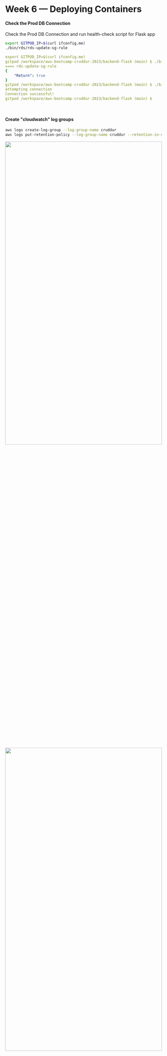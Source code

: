 # Week 6 — Deploying Containers

#### Check the Prod DB Connection

Check the Prod DB Connection and run health-check script for Flask app

```sh
export GITPOD_IP=$(curl ifconfig.me)
./bin/rds/rds-update-sg-rule 
```
```yaml
export GITPOD_IP=$(curl ifconfig.me)
gitpod /workspace/aws-bootcamp-cruddur-2023/backend-flask (main) $ ./bin/rds/rds-update-sg-rule 
==== rds-update-sg-rule
{
    "Return": true
}
gitpod /workspace/aws-bootcamp-cruddur-2023/backend-flask (main) $ ./bin/db/test 
attempting connection
Connection successful!
gitpod /workspace/aws-bootcamp-cruddur-2023/backend-flask (main) $ 
```
</br>

#### Create "cloudwatch" log groups

```sh
aws logs create-log-group --log-group-name cruddur
aws logs put-retention-policy --log-group-name cruddur --retention-in-days 1
```
<img src="./Images/Week-06/Cloud-watch.JPG"  width="100%" height="50%">

<img src="./Images/Week-06/Cloud-watch-2.JPG"  width="100%" height="50%">

### Create NameSpace is "AWS Cloud Map"

<img src="./Images/Week-06/AWS_Cloud_Map_NameSpace_1.JPG"  width="100%" height="50%">

<img src="./Images/Week-06/AWS_Cloud_Map_NameSpace_2.JPG"  width="100%" height="50%">


### Create ECS Cluster

```sh
aws ecs create-cluster \
--cluster-name cruddur \
--service-connect-defaults namespace=cruddur
```

<img src="./Images/Week-06/ECS_Cluster_1.JPG"  width="100%" height="50%">

</br>
</br>

<img src="./Images/Week-06/ECS_NameSpace.JPG"  width="100%" height="30%">


#### Create Docker Images and Push to ECR
 1. Base Image for Python
 2. Backend Image
 3. Frontend image

#### 1. Base Image of Python

```sh
aws ecr create-repository \
  --repository-name cruddur-python \
  --image-tag-mutability MUTABLE
```

```yaml
gitpod /workspace/aws-bootcamp-cruddur-2023 (main) $ aws ecr create-repository \
>   --repository-name cruddur-python \
>   --image-tag-mutability MUTABLE
{
    "repository": {
        "repositoryArn": "arn:aws:ecr:ap-south-1:675982193808:repository/cruddur-python",
        "registryId": "675982193808",
        "repositoryName": "cruddur-python",
        "repositoryUri": "675982193808.dkr.ecr.ap-south-1.amazonaws.com/cruddur-python",
        "createdAt": "2023-04-01T00:41:07+00:00",
        "imageTagMutability": "MUTABLE",
        "imageScanningConfiguration": {
            "scanOnPush": false
        },
        "encryptionConfiguration": {
            "encryptionType": "AES256"
        }
    }
}
```


#### To Connect ECR and docker login

```sh 
aws ecr get-login-password --region $AWS_DEFAULT_REGION | docker login --username AWS --password-stdin "$AWS_ACCOUNT_ID.dkr.ecr.$AWS_DEFAULT_REGION.amazonaws.com"
```

```sh
$ aws ecr get-login-password --region $AWS_DEFAULT_REGION | docker login --username AWS --password-stdin "$AWS_ACCOUNT_ID.dkr.ecr.$AWS_DEFAULT_REGION.amazonaws.com"
WARNING! Your password will be stored unencrypted in /home/gitpod/.docker/config.json.
Configure a credential helper to remove this warning. See
https://docs.docker.com/engine/reference/commandline/login/#credentials-store

Login Succeeded
$ 
```

Update the ECR path to Variable 'ECR_PYTHON_URL`

```sh
export ECR_PYTHON_URL="$AWS_ACCOUNT_ID.dkr.ecr.$AWS_DEFAULT_REGION.amazonaws.com/cruddur-python"
echo $ECR_PYTHON_URL
675982193808.dkr.ecr.ap-south-1.amazonaws.com/cruddur-python
```

#### Pull the Image 

Pull the Python Image in the Gitpod

```sh
docker pull python:3.10-slim-buster
```
#### Tag the Image
```sh
docker tag python:3.10-slim-buster $ECR_PYTHON_URL:3.10-slim-buster
```
```yaml
docker images | grep -i 3.10-slim-buster
675982193808.dkr.ecr.ap-south-1.amazonaws.com/cruddur-python   3.10-slim-buster   a8bd408e774a   8 days ago       118MB
python   3.10-slim-buster   a8bd408e774a   8 days ago       118MB
```

#### Push the Image to ECR

Push the Image to AWS ECR
```sh
docker push $ECR_PYTHON_URL:3.10-slim-buster
```
```yaml
$ docker push $ECR_PYTHON_URL:3.10-slim-buster
The push refers to repository [675982193808.dkr.ecr.ap-south-1.amazonaws.com/cruddur-python]
128cd062b35d: Pushed 
44ae7921fd10: Pushed 
075372db15c2: Pushed 
d1a969d0e2e5: Pushed 
c9182c130984: Pushed 
3.10-slim-buster: digest: sha256:31827b60ef2becea7b6b017f309c57062f7b3f37ad309eb57e9ed20411690c01 size: 1370
```
<img src="./Images/Week-06/create_repository_1.JPG"  width="100%" height="50%">


<img src="./Images/Week-06/create_repository_python_image.JPG"  width="100%" height="50%">

#### Remove image from local 

Remove image from Gitpod 

```sh
docker image rm $ECR_PYTHON_URL:3.10-slim-buster
```

```yaml
docker image rm $ECR_PYTHON_URL:3.10-slim-buster
Untagged: 675982193808.dkr.ecr.ap-south-1.amazonaws.com/cruddur-python:3.10-slim-buster
Untagged: 675982193808.dkr.ecr.ap-south-1.amazonaws.com/cruddur-python@sha256:31827b60ef2becea7b6b017f309c57062f7b3f37ad309eb57e9ed20411690c01
```
```sh
 docker images | grep -i 3.10-slim-buster
python    3.10-slim-buster   a8bd408e774a   9 days ago       118MB
```

#### docker-compose up

Start the all Containers in Docker-Compose File and check the backend container Health check

```sh
curl https://4567-ganeshpondy-awsbootcamp-kff269iaaag.ws-us93.gitpod.io/api/health-check
{
  "success": true
}
```

<img src="./Images/Week-06/Backend_Health_check.JPG"  width="100%" height="30%">

#### Create Backend repo & tag & Push the code to ECR
```sh
aws ecr create-repository \
  --repository-name backend-flask \
  --image-tag-mutability MUTABLE

export ECR_BACKEND_FLASK_URL="$AWS_ACCOUNT_ID.dkr.ecr.$AWS_DEFAULT_REGION.amazonaws.com/backend-flask"
echo $ECR_BACKEND_FLASK_URL

docker build -t backend-flask .

docker tag backend-flask:latest $ECR_BACKEND_FLASK_URL:latest

docker push $ECR_BACKEND_FLASK_URL:latest
```

<img src="./Images/Week-06/create_repository_backend_image.JPG"  width="100%" height="50%">

----

Updated TimeZone Steps for Timezones for ISO 8601

----

### Update the variables in "Parameter store"

Update the variables in the "AWS Systems Manager Parameter Store"

```sh
aws ssm put-parameter --type "SecureString" --name "/cruddur/backend-flask/AWS_ACCESS_KEY_ID" --value $AWS_ACCESS_KEY_ID
aws ssm put-parameter --type "SecureString" --name "/cruddur/backend-flask/AWS_SECRET_ACCESS_KEY" --value $AWS_SECRET_ACCESS_KEY
aws ssm put-parameter --type "SecureString" --name "/cruddur/backend-flask/CONNECTION_URL" --value $PROD_CONNECTION_URL
aws ssm put-parameter --type "SecureString" --name "/cruddur/backend-flask/ROLLBAR_ACCESS_TOKEN" --value $ROLLBAR_ACCESS_TOKEN
aws ssm put-parameter --type "SecureString" --name "/cruddur/backend-flask/OTEL_EXPORTER_OTLP_HEADERS" --value "x-honeycomb-team=$HONEYCOMB_API_KEY"
```

```yaml
$ aws ssm put-parameter --type "SecureString" --name "/cruddur/backend-flask/AWS_ACCESS_KEY_ID" --value $AWS_ACCESS_KEY_ID
{
    "Version": 1,
    "Tier": "Standard"
}
$ aws ssm put-parameter --type "SecureString" --name "/cruddur/backend-flask/AWS_SECRET_ACCESS_KEY" --value $AWS_SECRET_ACCESS_KEY
{
    "Version": 1,
    "Tier": "Standard"
}
$ aws ssm put-parameter --type "SecureString" --name "/cruddur/backend-flask/CONNECTION_URL" --value $PROD_CONNECTION_URL
{
    "Version": 1,
    "Tier": "Standard"
}
$ aws ssm put-parameter --type "SecureString" --name "/cruddur/backend-flask/ROLLBAR_ACCESS_TOKEN" --value $ROLLBAR_ACCESS_TOKEN
{
    "Version": 1,
    "Tier": "Standard"
}
$ aws ssm put-parameter --type "SecureString" --name "/cruddur/backend-flask/OTEL_EXPORTER_OTLP_HEADERS" --value "x-honeycomb-team=$HONEYCOMB_API_KEY"
{
    "Version": 1,
    "Tier": "Standard"
}
$ 
```
<img src="./Images/Week-06/parameter_store_1.JPG"  width="100%" height="50%">


<img src="./Images/Week-06/parameter_store_2.JPG"  width="100%" height="50%">

---

## Create IAM Role

Follow the below Steps to Create IAM Role and 

<img src="./Images/Week-06/IAM_Role_Create_1.JPG" width="50%" height="50%">

</br>
</br>

<img src="./Images/Week-06/IAM_Role_Create_2.JPG" width="100%" height="100%">

</br>

<img src="./Images/Week-06/IAM_Role_Create_3.JPG" width="100%" height="100%">

</br>

<img src="./Images/Week-06/IAM_Role_Create_4.JPG" width="100%" height="100%">

</br>


<img src="./Images/Week-06/IAM_Role_Create_5.JPG" width="100%" height="100%">


</br>

<img src="./Images/Week-06/IAM_Role_Create_64.JPG" width="100%" height="100%">

</br>

```yaml
aws iam list-roles | grep -i RoleName
            "RoleName": "AWSServiceRoleForCloudTrail",
            "RoleName": "AWSServiceRoleForECS",
            "RoleName": "AWSServiceRoleForOrganizations",
            "RoleName": "AWSServiceRoleForRDS",
            "RoleName": "AWSServiceRoleForSupport",
            "RoleName": "AWSServiceRoleForTrustedAdvisor",
            "RoleName": "cruddur-messaging-stream-role-av7c98wm",
            "RoleName": "cruddur-post-confirrmation-role-vjkdg0y7",
```

#### Create TaskRole

<img src="./Images/Week-06/IAM_Role_TaskRole_1.JPG" width="100%" height="100%">


</br>

<img src="./Images/Week-06/IAM_Role_TaskRole_2.JPG" width="100%" height="100%">

</br>

```sh
aws iam attach-role-policy --policy-arn arn:aws:iam::aws:policy/CloudWatchFullAccess --role-name CruddurTaskRole
aws iam attach-role-policy --policy-arn arn:aws:iam::aws:policy/AWSXRayDaemonWriteAccess --role-name CruddurTaskRole
```

---

## Create Task Definitions

#### Register Task Defintion

```sh
aws ecs register-task-definition --cli-input-json file://aws/task-definitions/backend-flask.json
```


<img src="./Images/Week-06/Task_Defintion_BE_1.JPG" width="100%" height="100%">


</br>

<img src="./Images/Week-06/Task_Defintion_BE_2.JPG" width="100%" height="100%">


</br>

<img src="./Images/Week-06/Task_Defintion_BE_3.JPG" width="100%" height="100%">


</br>

<img src="./Images/Week-06/Task_Defintion_BE_4.JPG" width="100%" height="100%">


</br>

<img src="./Images/Week-06/Task_Defintion_BE_6.JPG" width="50%" height="100%">


</br>

<img src="./Images/Week-06/Task_Defintion_BE_5.JPG" width="100%" height="100%">

---

### Create Security Group

To Get DEFAULT_VPC_ID Value
```sh
export DEFAULT_VPC_ID=$(aws ec2 describe-vpcs \
--filters "Name=isDefault, Values=true" \
--query "Vpcs[0].VpcId" \
--output text)
echo $DEFAULT_VPC_ID
```

To Get DEFAULT_SUBNET_IDS Value
```sh
export DEFAULT_SUBNET_IDS=$(aws ec2 describe-subnets  \
 --filters Name=vpc-id,Values=$DEFAULT_VPC_ID \
 --query 'Subnets[*].SubnetId' \
 --output json | jq -r 'join(",")')
echo $DEFAULT_SUBNET_IDS	
```
```sh
export CRUD_SERVICE_SG=$(aws ec2 create-security-group \
  --group-name "crud-srv-sg" \
  --description "Security group for Cruddur services on ECS" \
  --vpc-id $DEFAULT_VPC_ID \
  --query "GroupId" --output text)
echo $CRUD_SERVICE_SG
```
```sh
aws ec2 authorize-security-group-ingress \
  --group-id $CRUD_SERVICE_SG \
  --protocol tcp \
  --port 80 \
  --cidr 0.0.0.0/0
```

---

## Create Service for BackEnd Container

```sh
aws ecs create-service --cli-input-json file://aws/json/service-backend-flask.json
```

Follow the below Steps:

<img src="./Images/Week-06/Create_ECS_BE_1.JPG" width="50%" height="50%">

</br>
</br>


<img src="./Images/Week-06/Create_ECS_BE_2.JPG" width="50%" height="50%">

</br>
</br>


<img src="./Images/Week-06/Create_ECS_BE_3.JPG" width="100%" height="50%">

</br>
</br>


<img src="./Images/Week-06/Create_ECS_BE_4.JPG" width="100%" height="50%">

</br>
</br>


<img src="./Images/Week-06/Create_ECS_BE_1.1.JPG" width="100%" height="50%">

</br>
</br>


<img src="./Images/Week-06/Create_ECS_BE_1.2.JPG" width="100%" height="50%">

</br>
</br>

---


<img src="./Images/Week-06/ECS_CLI.JPG" width="70%" height="50%">

</br>
</br>


<img src="./Images/Week-06/update_ECS_BE_ServiceConnect_1.JPG" width="70%" height="50%">

</br>
</br>


<img src="./Images/Week-06/update_ECS_BE_ServiceConnect_2.JPG" width="70%" height="50%">

</br>
</br>


<img src="./Images/Week-06/ECS_BK_Health_Check.JPG" width="50%" height="20%">

</br>
</br>

---

1. Create Load balancers (ALB)
2. create new SG for ALB
1. Create new target Group
1. Update ALB Details in ./json/service-backend-flask.json


<img src="./Images/Week-06/Target_Group_BK_2.JPG" width="100%" height="50%">

</br>
</br>


<img src="./Images/Week-06/Target_Group_BK_3.JPG" width="100%" height="50%">

</br>
</br>

---

## Connect the Container

Install the Session Manager plugin on Ubuntu

```yaml
curl "https://s3.amazonaws.com/session-manager-downloads/plugin/latest/ubuntu_64bit/session-manager-plugin.deb" -o "session-manager-plugin.deb"
sudo dpkg -i session-manager-plugin.deb
session-manager-plugin
```

Connect to the container

```sh
aws ecs execute-command  \
--region $AWS_DEFAULT_REGION \
--cluster cruddur \
--task 1ce27d0e58214be78c4ddc311bccba16 \
--container backend-flask \
--command "/bin/bash" \
--interactive
```

---

<img src="./Images/Week-06/ALB_1.JPG" width="100%" height="50%">
</br>
</br>


<img src="./Images/Week-06/ALB_2.JPG" width="100%" height="50%">
</br>
</br>


<img src="./Images/Week-06/ALB_3.JPG" width="100%" height="50%">
</br>
</br>


<img src="./Images/Week-06/ALB_4.JPG" width="100%" height="50%">
</br>
</br>


<img src="./Images/Week-06/ALB_5.JPG" width="100%" height="50%">
</br>
</br>


<img src="./Images/Week-06/ALB_6.JPG" width="100%" height="50%">
</br>
</br>


<img src="./Images/Week-06/ECS_BK_ALB_1.JPG" width="100%" height="50%">
</br>
</br>


<img src="./Images/Week-06/ECS_BK_ALB_Health_Check.JPG" width="50%" height="50%">
</br>
</br>

---
---

## Frontend

### Create "Dockerfile.prod"

Create Multi-Stage Docker Image for Frontend

Create "nginx.conf" for reverse proxy

Find the `Dockerfile.prod`:

```docker
# Base Image ~~~~~~~~~~~~~~~~~~~~~~~~~~~~~~~~~~
FROM node:16.18 AS build

ARG REACT_APP_BACKEND_URL
ARG REACT_APP_AWS_PROJECT_REGION
ARG REACT_APP_AWS_COGNITO_REGION
ARG REACT_APP_AWS_USER_POOLS_ID
ARG REACT_APP_CLIENT_ID

ENV REACT_APP_BACKEND_URL=$REACT_APP_BACKEND_URL
ENV REACT_APP_AWS_PROJECT_REGION=$REACT_APP_AWS_PROJECT_REGION
ENV REACT_APP_AWS_COGNITO_REGION=$REACT_APP_AWS_COGNITO_REGION
ENV REACT_APP_AWS_USER_POOLS_ID=$REACT_APP_AWS_USER_POOLS_ID
ENV REACT_APP_CLIENT_ID=$REACT_APP_CLIENT_ID

COPY . ./frontend-react-js
WORKDIR /frontend-react-js
RUN npm install
RUN npm run build

# New Base Image ~~~~~~~~~~~~~~~~~~~~~~~~~~~~~~
FROM nginx:1.23.3-alpine

# --from build is coming from the Base Image
COPY --from=build /frontend-react-js/build /usr/share/nginx/html
COPY --from=build /frontend-react-js/nginx.conf /etc/nginx/nginx.conf

EXPOSE 3000
```

### run npm run build from frontend-react-js 

run `npm run build` from `/workspace/aws-bootcamp-cruddur-2023/frontend-react-js` path
```yaml
gitpod /workspace/aws-bootcamp-cruddur-2023/frontend-react-js (main) $ npm run build

> frontend@0.1.0 build
> react-scripts build

Creating an optimized production build...
Compiled with warnings.
Warning
(4:3) autoprefixer: start value has mixed support, consider using flex-start instead
Warning
(3:3) autoprefixer: start value has mixed support, consider using flex-start instead
Warning
(3:3) autoprefixer: start value has mixed support, consider using flex-start instead
...
...
...
The project was built assuming it is hosted at /.
You can control this with the homepage field in your package.json.
The build folder is ready to be deployed.
You may serve it with a static server:
  npm install -g serve
  serve -s build
Find out more about deployment here:
  https://cra.link/deployment
$ 
```


### Create Frontend ECR Repo
```sh
aws ecr create-repository \
  --repository-name frontend-react-js \
  --image-tag-mutability MUTABLE
```

### Build Container Image

Copy the values from docker-compose file

```yaml

cd frontend-react-js/

docker build \
--build-arg REACT_APP_BACKEND_URL="https://4567-$GITPOD_WORKSPACE_ID.$GITPOD_WORKSPACE_CLUSTER_HOST" \
--build-arg REACT_APP_AWS_PROJECT_REGION="$AWS_DEFAULT_REGION" \
--build-arg REACT_APP_AWS_COGNITO_REGION="$AWS_DEFAULT_REGION" \
--build-arg REACT_APP_AWS_USER_POOLS_ID="ap-south-1_<id>" \
--build-arg REACT_APP_CLIENT_ID="<id>" \
-t frontend-react-js \
-f Dockerfile.prod \
.
```

### Login to ECR

Set ECR URL

```sh
export ECR_FRONTEND_REACT_URL="$AWS_ACCOUNT_ID.dkr.ecr.$AWS_DEFAULT_REGION.amazonaws.com/frontend-react-js"
echo $ECR_FRONTEND_REACT_URL
```
Command Login to ECR

```sh
aws ecr get-login-password --region $AWS_DEFAULT_REGION | docker login --username AWS --password-stdin "$AWS_ACCOUNT_ID.dkr.ecr.$AWS_DEFAULT_REGION.amazonaws.com"
```

### Tag Image
```docker
docker tag frontend-react-js:latest $ECR_FRONTEND_REACT_URL:latest
```
```docker
 $ docker images
REPOSITORY                                                        TAG             IMAGE ID       CREATED         SIZE
675982193808.dkr.ecr.ap-south-1.amazonaws.com/frontend-react-js   latest          237046f41e18   6 minutes ago   44.3MB
frontend-react-js                                                 latest          237046f41e18   6 minutes ago   44.3MB
<none>                                                            <none>          02436892972d   6 minutes ago   1.48GB
nginx                                                             1.23.3-alpine   2bc7edbc3cf2   7 weeks ago     40.7MB
node                                                              16.18           993a4cf9c1e8   3 months ago    910MB
gitpod /workspace/aws-bootcamp-cruddur-2023/frontend-react-js (main) $ 
```
### Push Image

`docker push $ECR_FRONTEND_REACT_URL:latest`


### now docker build with ALB name, TAG & Push
docker build with ALB name

```sh
docker build \
--build-arg REACT_APP_BACKEND_URL="http://cruddur-alb-1052589347.ap-south-1.elb.amazonaws.com:4567" \
--build-arg REACT_APP_AWS_PROJECT_REGION="$AWS_DEFAULT_REGION" \
--build-arg REACT_APP_AWS_COGNITO_REGION="$AWS_DEFAULT_REGION" \
--build-arg REACT_APP_AWS_USER_POOLS_ID="ap-south-1_JGksCajSg" \
--build-arg REACT_APP_CLIENT_ID="4dlftmcggiquv257bef7tvm55b" \
-t frontend-react-js \
-f Dockerfile.prod \
.
```
```sh
export ECR_FRONTEND_REACT_URL="$AWS_ACCOUNT_ID.dkr.ecr.$AWS_DEFAULT_REGION.amazonaws.com/frontend-react-js"
echo $ECR_FRONTEND_REACT_URL
```
```sh
docker tag frontend-react-js:latest $ECR_FRONTEND_REACT_URL:latest
docker push $ECR_FRONTEND_REACT_URL:latest
```
### Register Task Defintions

`aws ecs register-task-definition --cli-input-json file://aws/task-definitions/frontend-react-js.json
`

### Create Frontend Services

`aws ecs create-service --cli-input-json file://aws/json/service-frontend-react-js.json`

### Connect to container using task id

./bin/ecs/connect-to-service 

```sh
#! /usr/bin/bash
if [ -z "$1" ]; then
  echo "No TASK_ID argument supplied eg ./bin/ecs/connect-to-service 99b2f8953616495e99545e5a6066fbb5d backend-flask"
  exit 1
fi
TASK_ID=$1

if [ -z "$2" ]; then
  echo "No CONTAINER_NAME argument supplied eg ./bin/ecs/connect-to-service 99b2f8953616495e99545e5a6066fbb5d backend-flask"
  exit 1
fi
CONTAINER_NAME=$2

echo "TASK ID : $TASK_ID"
echo "Container Name: $CONTAINER_NAME"

aws ecs execute-command  \
--region $AWS_DEFAULT_REGION \
--cluster cruddur \
--task $TASK_ID \
--container $CONTAINER_NAME \
--command "/bin/sh" \
--interactive

```
`./bin/ecs/connect-to-service 2dafab2af30445a2a75f8cb8041ec56a frontend-react-js
`

Attach Shell to the Container

```sh
gitpod /workspace/aws-bootcamp-cruddur-2023/backend-flask (main) $ ./bin/ecs/connect-to-service 2dafab2af30445a2a75f8cb8041ec56a frontend-react-js
TASK ID : 2dafab2af30445a2a75f8cb8041ec56a
Container Name: frontend-react-js

The Session Manager plugin was installed successfully. Use the AWS CLI to start a session.


Starting session with SessionId: ecs-execute-command-04336592d421fc8b0
/ # 
/ # 
```

<img src="./Images/Week-06/ECR_FR_1.JPG" width="100%" height="50%">
</br>
</br>


<img src="./Images/Week-06/Front_End_Image_Size.JPG" width="70%" height="30%">
</br>
</br>


<img src="./Images/Week-06/ECR_FR_Push.JPG" width="100%" height="50%">
</br>
</br>


<img src="./Images/Week-06/Error_ECS_1_Solution.JPG" width="100%" height="50%">
</br>
</br>


<img src="./Images/Week-06/ECS_FR_ALB_1.JPG" width="100%" height="50%">
</br>
</br>


<img src="./Images/Week-06/ECS_FR_ALB_2.JPG" width="100%" height="50%">
</br>
</br>


<img src="./Images/Week-06/ECS_FR_ALB_3.JPG" width="100%" height="50%">
</br>
</br>


<img src="./Images/Week-06/ECS_FR_ALB_4.JPG" width="100%" height="50%">
</br>
</br>

#### Connect with ALB DNS Name

<img src="./Images/Week-06/ECS_FR_ALB_5.JPG" width="70%" height="50%">
</br>
</br>

----

## Route53
### Domain Name:	ganeshpondy.link
my 'ganeshpondy.link' is registred with other AWS ID, my Current ID is Different.

1. Login with Cruddur AWS Account => Route53
1. Create Create hosted zone by name 'ganeshpondy.link'
2. Copy the Name Servers FQDN
	Name servers
	ns-server-16.org
	ns-server-31.com
	ns-server.uk
	ns-server.net

0. Login to DomainName registred AWS Account (other AWS ID).
1. go to Domains => Registered domains
2. Click the Domain
3. add the Name Server there
4. if hosted zone is created in other AWS ID, then delete the hostes-zone

<img src="./Images/Week-06/R53_Create_HostZone_1.JPG" width="100%" height="50%">
</br>
</br>


<img src="./Images/Week-06/R53_Create_HostZone_2.JPG" width="100%" height="50%">
</br>
</br>


<img src="./Images/Week-06/AWS_ACC_2_R53_1.JPG" width="100%" height="50%">
</br>
</br>


<img src="./Images/Week-06/AWS_ACC_2_R53_2.JPG" width="100%" height="50%">
</br>
</br>

---

## AWS Certificate Manager (ACM)

<img src="./Images/Week-06/Certificate_Manager_1.JPG" width="100%" height="50%">
</br>
</br>


<img src="./Images/Week-06/Certificate_Manager_2.JPG" width="100%" height="50%">
</br>
</br>


<img src="./Images/Week-06/Certificate_Manager_3.JPG" width="100%" height="50%">
</br>
</br>


<img src="./Images/Week-06/Certificate_Manager_4.JPG" width="100%" height="50%">
</br>
</br>


<img src="./Images/Week-06/Certificate_Manager_5.JPG" width="100%" height="50%">
</br>
</br>


<img src="./Images/Week-06/Certificate_Manager_6.JPG" width="100%" height="50%">
</br>
</br>


<img src="./Images/Week-06/Certificate_Manager_7.JPG" width="100%" height="50%">
</br>
</br>

---

#### Add Listener in ALB


Add ALB in Route53

1. Connect Route53
2. Create A-Record for ganeshpondy.link
3. and another for api.ganeshpondy.link




<img src="./Images/Week-06/ALB_Listener_Add_1.JPG" width="70%" height="50%">

</br>
</br>


<img src="./Images/Week-06/ALB_Listener_Add_2.JPG" width="70%" height="50%">

</br>
</br>


<img src="./Images/Week-06/ALB_Listener_Add_3.JPG" width="70%" height="50%">

</br>
</br>


<img src="./Images/Week-06/ALB_Listener_Add_4.JPG" width="70%" height="50%">

</br>
</br>


<img src="./Images/Week-06/ALB_Listener_Delete_5.JPG" width="70%" height="50%">

</br>
</br>


<img src="./Images/Week-06/ALB_Listener_Rules_7.JPG" width="100%" height="50%">

</br>
</br>


<img src="./Images/Week-06/ALB_Listener_Rules_8.JPG" width="100%" height="50%">

</br>
</br>

<img src="./Images/Week-06/R53_Add_ALB_1.JPG" width="100%" height="50%">

</br>
</br>


<img src="./Images/Week-06/R53_Add_ALB_2.JPG" width="100%" height="50%">

</br>
</br>


<img src="./Images/Week-06/ALB_Listener_Delete55.JPG" width="50%" height="50%">

</br>
</br>


<img src="./Images/Week-06/ALB_Listener_6.JPG" width="100%" height="50%">

</br>
</br>

---

## Health Checks

<img src="./Images/Week-06/API_BK_Health_Check_1.JPG" width="50%" height="50%">
</br>
</br>


<img src="./Images/Week-06/API_BK_Health_Check_2.JPG" width="100%" height="50%">
</br>
</br>


<img src="./Images/Week-06/API_FE_1.JPG" width="100%" height="50%">
</br>
</br>

<!-- 1111
<img src="./Images/Week-06/API_Error_1.JPG" width="100%" height="50%">
11111 -->

<img src="./Images/Week-06/FrontEnd_URL.JPG" width="100%" height="50%">
</br>
</br>

<!-- 
<img src="./Images/Week-06/Error_3.JPG" width="100%" height="50%">
</br>
</br> -->


<img src="./Images/Week-06/Error_3_1.JPG" width="50%" height="50%">
</br>
</br>


<img src="./Images/Week-06/bk_API_Messages_1.JPG" width="100%" height="50%">
</br>
</br>


<img src="./Images/Week-06/bk_API_Messages_2.JPG" width="50%" height="50%">
</br>
</br>

----

## Stop ECS Containers

<img src="./Images/Week-06/Stop_ECS_Containers_1.JPG" width="100%" height="50%">
</br>
</br>

<img src="./Images/Week-06/Stop_ECS_Containers_2.JPG" width="50%" height="50%">
</br>
</br>

<img src="./Images/Week-06/Stop_ECS_Containers_3.JPG" width="50%" height="50%">
</br>
</br>

---
## Message Chat

Able to view the chat messages from two different ID's. In the Below Outputs, `ganeshnir` is ID-1 and `ganeshlive` is ID-2

<img src="./Images/Week-06/Message_1_1.JPG" width="100%" height="50%">
</br>
</br>

<img src="./Images/Week-06/Message_1_2.JPG" width="100%" height="50%">
</br>
</br>

<img src="./Images/Week-06/Message_1_3.JPG" width="100%" height="50%">
</br>
</br>

---

## Add X-Ray Sidecar Container

X-Ray is a Sidecar Container, which will run inside container. We have added X-Ray in both FrontEnd and BackEnd Containers.

<img src="./Images/Week-06/xray_0.JPG" width="100%" height="50%">
</br>
</br>

<img src="./Images/Week-06/xray_1.JPG" width="100%" height="50%">
</br>
</br>

---

### Generate `env` Variable files

We have created `RUBY` Script to generate `.env` Variables:

<img src="./Images/Week-06/env_file_generation.JPG" width="50%" height="50%">
</br>
</br>

### Enable Insights for ECS

<img src="./Images/Week-06/Enable_Container_Insights.JPG" width="100%" height="50%">
</br>
</br>

----

----


### Fix for Auto ECR Login and Run RUBY env Scripts

Issue:<img src="./Images/Week-06/Docker-Compose-UP-Error.JPG" width="100%" height="50%">
Updated  below lines in `.gitpod.yml` file to auto login ECR and running ruby scripts for generating `.env` files. 
So  We can execute `Docker-Compose` UP command without Errors

Please refer last three lines of the below `.gitpod.yml` output:
```yml
  - name: aws-cli
    env:
      AWS_CLI_AUTO_PROMPT: on-partial
    before: |
      cd /workspace
      curl "https://awscli.amazonaws.com/awscli-exe-linux-x86_64.zip" -o "awscliv2.zip"
      unzip awscliv2.zip
      sudo ./aws/install
      cd $THEIA_WORKSPACE_ROOT
      source  "$THEIA_WORKSPACE_ROOT/bin/ecr/login"
      ruby "$THEIA_WORKSPACE_ROOT/bin/frontend/generate-env"
      ruby "$THEIA_WORKSPACE_ROOT/bin/backend/generate-env"
```
</br>
<img src="./Images/Week-06/Docker-Compose-UP-Error-Fix.JPG" width="70%" height="50%">
</br>
</br>
